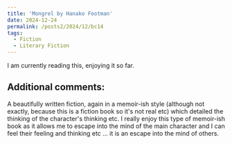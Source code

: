 ```yaml
---
title: 'Mongrel by Hanako Footman'
date: 2024-12-24
permalink: /posts2/2024/12/bc14
tags:
  - Fiction
  - Literary Fiction
---
```


I am currently reading this, enjoying it so far.

Additional comments:
------

A beautifully written fiction, again in a memoir-ish style (although not exactly, because this is a fiction book so it's not real etc) which detailed the thinking of the character's thinking etc. I really enjoy this type of memoir-ish book as it allows me to escape into the mind of the main character and I can feel their feeling and thinking etc ... it is an escape into the mind of others.